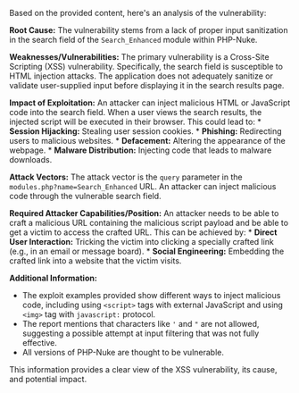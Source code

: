 Based on the provided content, here's an analysis of the vulnerability:

**Root Cause:** The vulnerability stems from a lack of proper input sanitization in the search field of the `Search_Enhanced` module within PHP-Nuke.

**Weaknesses/Vulnerabilities:** The primary vulnerability is a Cross-Site Scripting (XSS) vulnerability. Specifically, the search field is susceptible to HTML injection attacks. The application does not adequately sanitize or validate user-supplied input before displaying it in the search results page.

**Impact of Exploitation:** An attacker can inject malicious HTML or JavaScript code into the search field. When a user views the search results, the injected script will be executed in their browser. This could lead to:
    *   **Session Hijacking:** Stealing user session cookies.
    *   **Phishing:** Redirecting users to malicious websites.
    *   **Defacement:** Altering the appearance of the webpage.
    *   **Malware Distribution:** Injecting code that leads to malware downloads.

**Attack Vectors:** The attack vector is the `query` parameter in the `modules.php?name=Search_Enhanced` URL.
An attacker can inject malicious code through the vulnerable search field.

**Required Attacker Capabilities/Position:** An attacker needs to be able to craft a malicious URL containing the malicious script payload and be able to get a victim to access the crafted URL. This can be achieved by:
    *   **Direct User Interaction:** Tricking the victim into clicking a specially crafted link (e.g., in an email or message board).
    *   **Social Engineering:** Embedding the crafted link into a website that the victim visits.

**Additional Information:**
* The exploit examples provided show different ways to inject malicious code, including using `<script>` tags with external JavaScript and using `<img>` tag with `javascript:` protocol.
* The report mentions that characters like `'` and `"` are not allowed, suggesting a possible attempt at input filtering that was not fully effective.
* All versions of PHP-Nuke are thought to be vulnerable.

This information provides a clear view of the XSS vulnerability, its cause, and potential impact.